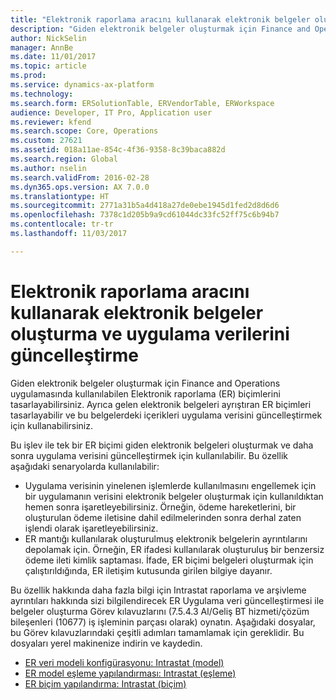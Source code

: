 ```yaml
---
title: "Elektronik raporlama aracını kullanarak elektronik belgeler oluşturma ve uygulama verilerini güncelleştirme"
description: "Giden elektronik belgeler oluşturmak için Finance and Operations uygulamasında kullanılabilen Elektronik raporlama (ER) biçimlerini tasarlayabilirsiniz. Ayrıca gelen elektronik belgeleri ayrıştıran ER biçimleri tasarlayabilir ve bu belgelerdeki içerikleri uygulama verisini güncelleştirmek için kullanabilirsiniz."
author: NickSelin
manager: AnnBe
ms.date: 11/01/2017
ms.topic: article
ms.prod: 
ms.service: dynamics-ax-platform
ms.technology: 
ms.search.form: ERSolutionTable, ERVendorTable, ERWorkspace
audience: Developer, IT Pro, Application user
ms.reviewer: kfend
ms.search.scope: Core, Operations
ms.custom: 27621
ms.assetid: 018a11ae-854c-4f36-9358-8c39baca882d
ms.search.region: Global
ms.author: nselin
ms.search.validFrom: 2016-02-28
ms.dyn365.ops.version: AX 7.0.0
ms.translationtype: HT
ms.sourcegitcommit: 2771a31b5a4d418a27de0ebe1945d1fed2d8d6d6
ms.openlocfilehash: 7378c1d205b9a9cd61044dc33fc52ff75c6b94b7
ms.contentlocale: tr-tr
ms.lasthandoff: 11/03/2017

---
```


# <a name="generate-electronic-documents-and-update-application-data-using-the-electronic-reporting-tool"></a>Elektronik raporlama aracını kullanarak elektronik belgeler oluşturma ve uygulama verilerini güncelleştirme

Giden elektronik belgeler oluşturmak için Finance and Operations uygulamasında kullanılabilen Elektronik raporlama (ER) biçimlerini tasarlayabilirsiniz. Ayrıca gelen elektronik belgeleri ayrıştıran ER biçimleri tasarlayabilir ve bu belgelerdeki içerikleri uygulama verisini güncelleştirmek için kullanabilirsiniz. 

Bu işlev ile tek bir ER biçimi giden elektronik belgeleri oluşturmak ve daha sonra uygulama verisini güncelleştirmek için kullanılabilir. Bu özellik aşağıdaki senaryolarda kullanılabilir:

- Uygulama verisinin yinelenen işlemlerde kullanılmasını engellemek için bir uygulamanın verisini elektronik belgeler oluşturmak için kullanıldıktan hemen sonra işaretleyebilirsiniz. Örneğin, ödeme hareketlerini, bir oluşturulan ödeme iletisine dahil edilmelerinden sonra derhal zaten işlendi olarak işaretleyebilirsiniz.
- ER mantığı kullanılarak oluşturulmuş elektronik belgelerin ayrıntılarını depolamak için. Örneğin, ER ifadesi kullanılarak oluşturuluş bir benzersiz ödeme ileti kimlik saptaması. İfade, ER biçimi belgeleri oluşturmak için çalıştırıldığında, ER iletişim kutusunda girilen bilgiye dayanır.

Bu özellik hakkında daha fazla bilgi için Intrastat raporlama ve arşivleme ayrıntıları hakkında sizi bilgilendirecek ER Uygulama veri güncelleştirmesi ile belgeler oluşturma Görev kılavuzlarını (7.5.4.3 Al/Geliş BT hizmeti/çözüm bileşenleri (10677) iş işleminin parçası olarak) oynatın. Aşağıdaki dosyalar, bu Görev kılavuzlarındaki çeşitli adımları tamamlamak için gereklidir. Bu dosyaları yerel makinenize indirin ve kaydedin.

- [ER veri modeli konfigürasyonu: Intrastat (model)](https://go.microsoft.com/fwlink/?linkid=849038)
- [ER model eşleme yapılandırması: Intrastat (eşleme)](https://go.microsoft.com/fwlink/?linkid=849038)
- [ER biçim yapılandırma: Intrastat (biçim)](https://go.microsoft.com/fwlink/?linkid=849038)

